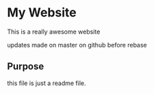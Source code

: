 # My Website

This is a really awesome website

updates made on master on github before rebase

## Purpose

this file is just a readme file. 
